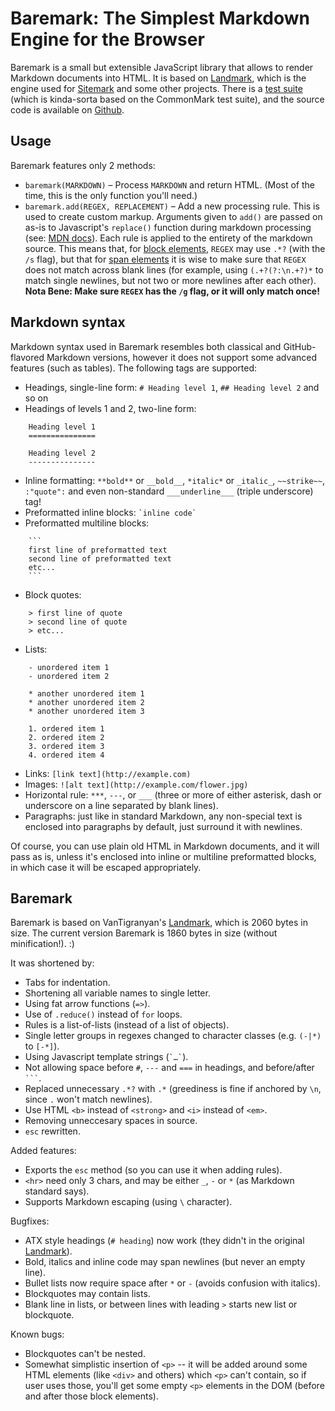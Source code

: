 Baremark: The Simplest Markdown Engine for the Browser
======================================================
Baremark is a small but extensible JavaScript library that allows to render
Markdown documents into HTML. It is based on [Landmark], which is the engine
used for [Sitemark] and some other projects. There is a [test suite] (which is
kinda-sorta based on the CommonMark test suite), and the source code is
available on [Github].


Usage
-----
Baremark features only 2 methods:

- `baremark(MARKDOWN)` – Process `MARKDOWN` and return HTML. (Most of the time,
  this is the only function you'll need.)
- `baremark.add(REGEX, REPLACEMENT)` – Add a new processing rule. This is used
  to create custom markup. Arguments given to `add()` are passed on as-is to
  Javascript's `replace()` function during markdown processing (see: [MDN
  docs]). Each rule is applied to the entirety of the markdown source. This
  means that, for [block elements], `REGEX` may use `.*?` (with the `/s` flag),
  but that for [span elements] it is wise to make sure that `REGEX` does not
  match across blank lines (for example, using `(.+?(?:\n.+?)*` to match single
  newlines, but not two or more newlines after each other). **Nota Bene: Make
  sure `REGEX` has the `/g` flag, or it will only match once!**


Markdown syntax
---------------
Markdown syntax used in Baremark resembles both classical and GitHub-flavored
Markdown versions, however it does not support some advanced features (such as
tables). The following tags are supported:

- Headings, single-line form: `# Heading level 1`, `## Heading level 2` and so
  on
- Headings of levels 1 and 2, two-line form:
```
    Heading level 1
    ===============

    Heading level 2
    ---------------
```
- Inline formatting: `**bold**` or `__bold__`, `*italic*` or `_italic_`,
  `~~strike~~`, `:"quote":` and even non-standard `___underline___` (triple
  underscore) tag!
- Preformatted inline blocks: `` `inline code` ``
- Preformatted multiline blocks:
```
    ```
    first line of preformatted text
    second line of preformatted text
    etc...
    ```
```
- Block quotes:
```
    > first line of quote
    > second line of quote
    > etc...
```
- Lists:
```
    - unordered item 1
    - unordered item 2

    * another unordered item 1
    * another unordered item 2
    * another unordered item 3

    1. ordered item 1
    2. ordered item 2
    3. ordered item 3
    4. ordered item 4
```
- Links: `[link text](http://example.com)`
- Images: `![alt text](http://example.com/flower.jpg)`
- Horizontal rule: `***`, `---`, or `___` (three or more of either asterisk,
  dash or underscore on a line separated by blank lines).
- Paragraphs: just like in standard Markdown, any non-special text is enclosed
  into paragraphs by default, just surround it with newlines.

Of course, you can use plain old HTML in Markdown documents, and it will pass
as is, unless it's enclosed into inline or multiline preformatted blocks, in
which case it will be escaped appropriately.


Baremark
--------
Baremark is based on VanTigranyan's [Landmark], which is 2060 bytes in size.
The current version Baremark is 1860 bytes in size (without minification!). :)

It was shortened by:

* Tabs for indentation.
* Shortening all variable names to single letter.
* Using fat arrow functions (`=>`).
* Use of `.reduce()` instead of `for` loops.
* Rules is a list-of-lists (instead of a list of objects).
* Single letter groups in regexes changed to character classes (e.g. `(-|*)` to
  `[-*]`).
* Using Javascript template strings (`` `…` ``).
* Not allowing space before `#`, `---` and `===` in headings, and before/after
  `` ``` ``.
* Replaced unnecessary `.*?` with `.*` (greediness is fine if anchored by `\n`,
  since `.` won't match newlines).
* Use HTML `<b>` instead of `<strong>` and `<i>` instead of `<em>`.
* Removing unneccesary spaces in source.
* `esc` rewritten.

Added features:

* Exports the `esc` method (so you can use it when adding rules).
* `<hr>` need only 3 chars, and may be either `_`, `-` or `*` (as Markdown standard says).
* Supports Markdown escaping (using `` \ `` character).

Bugfixes:

* ATX style headings (`# heading`) now work (they didn't in the original
  [Landmark]).
* Bold, italics and inline code may span newlines (but never an empty line).
* Bullet lists now require space after `*` or `-` (avoids confusion with
  italics).
* Blockquotes may contain lists.
* Blank line in lists, or between lines with leading `>` starts new list or
  blockquote.

Known bugs:

* Blockquotes can't be nested.
* Somewhat simplistic insertion of `<p>` -- it will be added around some HTML
  elements (like `<div>` and others) which `<p>` can't contain, so if user uses
  those, you'll get some empty `<p>` elements in the DOM (before and after
  those block elements).


[Landmark]: https://gist.github.com/VanTigranyan/651b7c77cfc149cb858a044c2108acbb
[Sitemark]: http://plugnburn.github.io/sitemark/
[MDN docs]: https://developer.mozilla.org/en-US/docs/Web/JavaScript/Reference/Global_Objects/String/replace
[block elements]: https://daringfireball.net/projects/markdown/syntax#block
[span elements]: https://daringfireball.net/projects/markdown/syntax#span
[test suite]: https://zrajm.github.io/baremark/
[Github]: https://github.com/zrajm/baremark/

<!--[eof]-->
